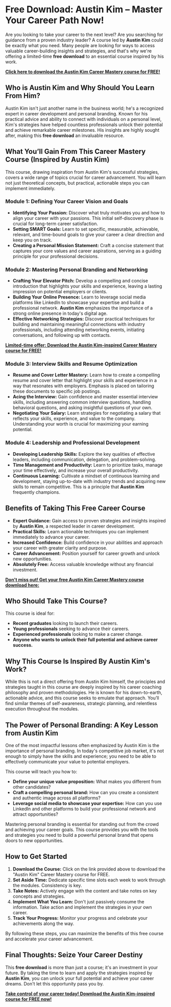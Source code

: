 # Free Download: Austin Kim – Master Your Career Path Now!

Are you looking to take your career to the next level? Are you searching for guidance from a proven industry leader? A course led by **Austin Kim** could be exactly what you need. Many people are looking for ways to access valuable career-building insights and strategies, and that's why we're offering a limited-time **free download** to an essential course inspired by his work.

[**Click here to download the Austin Kim Career Mastery course for FREE!**](https://udemywork.com/austin-kim)

## Who is Austin Kim and Why Should You Learn From Him?

Austin Kim isn't just another name in the business world; he's a recognized expert in career development and personal branding. Known for his practical advice and ability to connect with individuals on a personal level, Kim's strategies have helped countless professionals unlock their potential and achieve remarkable career milestones.  His insights are highly sought after, making this **free download** an invaluable resource.

## What You’ll Gain From This Career Mastery Course (Inspired by Austin Kim)

This course, drawing inspiration from Austin Kim's successful strategies, covers a wide range of topics crucial for career advancement. You will learn not just theoretical concepts, but practical, actionable steps you can implement immediately.

### Module 1: Defining Your Career Vision and Goals

*   **Identifying Your Passion:** Discover what truly motivates you and how to align your career with your passions.  This initial self-discovery phase is crucial for long-term career satisfaction.
*   **Setting SMART Goals:** Learn to set specific, measurable, achievable, relevant, and time-bound goals to give your career a clear direction and keep you on track.
*   **Creating a Personal Mission Statement:** Craft a concise statement that captures your core values and career aspirations, serving as a guiding principle for your professional decisions.

### Module 2: Mastering Personal Branding and Networking

*   **Crafting Your Elevator Pitch:** Develop a compelling and concise introduction that highlights your skills and experience, leaving a lasting impression on potential employers or clients.
*   **Building Your Online Presence:** Learn to leverage social media platforms like LinkedIn to showcase your expertise and build a professional network. **Austin Kim** emphasizes the importance of a strong online presence in today's digital age.
*   **Effective Networking Strategies:** Discover practical techniques for building and maintaining meaningful connections with industry professionals, including attending networking events, initiating conversations, and following up with contacts.

[**Limited-time offer: Download the Austin Kim-inspired Career Mastery course for FREE!**](https://udemywork.com/austin-kim)

### Module 3: Interview Skills and Resume Optimization

*   **Resume and Cover Letter Mastery:** Learn how to create a compelling resume and cover letter that highlight your skills and experience in a way that resonates with employers.  Emphasis is placed on tailoring these documents to specific job postings.
*   **Acing the Interview:** Gain confidence and master essential interview skills, including answering common interview questions, handling behavioral questions, and asking insightful questions of your own.
*   **Negotiating Your Salary:** Learn strategies for negotiating a salary that reflects your skills, experience, and value to the company. Understanding your worth is crucial for maximizing your earning potential.

### Module 4: Leadership and Professional Development

*   **Developing Leadership Skills:** Explore the key qualities of effective leaders, including communication, delegation, and problem-solving.
*   **Time Management and Productivity:** Learn to prioritize tasks, manage your time effectively, and increase your overall productivity.
*   **Continuous Learning:** Cultivate a mindset of continuous learning and development, staying up-to-date with industry trends and acquiring new skills to remain competitive.  This is a principle that **Austin Kim** frequently champions.

## Benefits of Taking This Free Career Course

*   **Expert Guidance:** Gain access to proven strategies and insights inspired by **Austin Kim**, a respected leader in career development.
*   **Practical Skills:** Learn actionable techniques you can implement immediately to advance your career.
*   **Increased Confidence:** Build confidence in your abilities and approach your career with greater clarity and purpose.
*   **Career Advancement:** Position yourself for career growth and unlock new opportunities.
*   **Absolutely Free:** Access valuable knowledge without any financial investment.

[**Don't miss out! Get your free Austin Kim Career Mastery course download here:**](https://udemywork.com/austin-kim)

## Who Should Take This Course?

This course is ideal for:

*   **Recent graduates** looking to launch their careers.
*   **Young professionals** seeking to advance their careers.
*   **Experienced professionals** looking to make a career change.
*   **Anyone who wants to unlock their full potential and achieve career success.**

## Why This Course Is Inspired By Austin Kim's Work?

While this is not a direct offering from Austin Kim himself, the principles and strategies taught in this course are deeply inspired by his career coaching philosophy and proven methodologies. He is known for his down-to-earth, actionable advice, and this course seeks to emulate that approach. You’ll find similar themes of self-awareness, strategic planning, and relentless execution throughout the modules.

## The Power of Personal Branding: A Key Lesson from Austin Kim

One of the most impactful lessons often emphasized by Austin Kim is the importance of personal branding. In today's competitive job market, it's not enough to simply have the skills and experience; you need to be able to effectively communicate your value to potential employers.

This course will teach you how to:

*   **Define your unique value proposition:** What makes you different from other candidates?
*   **Craft a compelling personal brand:** How can you create a consistent and authentic image across all platforms?
*   **Leverage social media to showcase your expertise:** How can you use LinkedIn and other platforms to build your professional network and attract opportunities?

Mastering personal branding is essential for standing out from the crowd and achieving your career goals. This course provides you with the tools and strategies you need to build a powerful personal brand that opens doors to new opportunities.

## How to Get Started

1.  **Download the Course:** Click on the link provided above to download the "Austin Kim" Career Mastery course for FREE.
2.  **Set Aside Time:** Dedicate specific time slots each week to work through the modules. Consistency is key.
3.  **Take Notes:** Actively engage with the content and take notes on key concepts and strategies.
4.  **Implement What You Learn:** Don't just passively consume the information. Take action and implement the strategies in your own career.
5.  **Track Your Progress:** Monitor your progress and celebrate your achievements along the way.

By following these steps, you can maximize the benefits of this free course and accelerate your career advancement.

## Final Thoughts: Seize Your Career Destiny

This **free download** is more than just a course; it's an investment in your future. By taking the time to learn and apply the strategies inspired by **Austin Kim**, you can unlock your full potential and achieve your career dreams. Don't let this opportunity pass you by.

[**Take control of your career today! Download the Austin Kim-inspired course for FREE now!**](https://udemywork.com/austin-kim)
